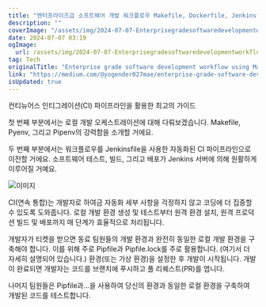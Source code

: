 ```yaml
---
title: "엔터프라이즈급 소프트웨어 개발 워크플로우 Makefile, Dockerfile, Jenkinsfile, Pipfile 사용법 - Part 1"
description: ""
coverImage: "/assets/img/2024-07-07-EnterprisegradesoftwaredevelopmentworkflowusingMakefileDockerfileJenkinsfilePipfilePart1_0.png"
date: 2024-07-07 03:19
ogImage: 
  url: /assets/img/2024-07-07-EnterprisegradesoftwaredevelopmentworkflowusingMakefileDockerfileJenkinsfilePipfilePart1_0.png
tag: Tech
originalTitle: "Enterprise grade software development workflow using Makefile, Dockerfile, Jenkinsfile , Pipfile: Part 1"
link: "https://medium.com/@yogender027mae/enterprise-grade-software-development-workflow-using-makefile-dockerfile-jenkinsfile-pipfile-a32cd54013fd"
isUpdated: true
---
```





컨티뉴어스 인티그레이션(CI) 파이프라인을 활용한 최고의 가이드

첫 번째 부분에서는 로컬 개발 오케스트레이션에 대해 다뤄보겠습니다. Makefile, Pyenv, 그리고 Pipenv의 강력함을 소개할 거에요.

두 번째 부분에서는 워크플로우를 Jenkinsfile을 사용한 자동화된 CI 파이프라인으로 이전할 거에요. 소프트웨어 테스트, 빌드, 그리고 배포가 Jenkins 서버에 의해 원활하게 이루어질 거예요.

![이미지](/assets/img/2024-07-07-EnterprisegradesoftwaredevelopmentworkflowusingMakefileDockerfileJenkinsfilePipfilePart1_0.png)

<div class="content-ad"></div>

CI(연속 통합)는 개발자로 하여금 자동화 세부 사항을 걱정하지 않고 코딩에 더 집중할 수 있도록 도와줍니다. 로컬 개발 환경 생성 및 테스트부터 원격 환경 설치, 원격 프로덕션 빌드 및 배포까지 매 단계가 효율적으로 처리됩니다. 

개발자가 티켓을 받으면 동료 팀원들의 개발 환경과 완전히 동일한 로컬 개발 환경을 구축해야 합니다. 이를 위해 주로 Pipfile과 Pipfile.lock를 주로 활용합니다. (여기서 더 자세히 설명되어 있습니다.) 환경(또는 가상 환경)을 설정한 후 개발이 시작됩니다. 개발이 완료되면 개발자는 코드를 브랜치에 푸시하고 풀 리퀘스트(PR)를 엽니다.

나머지 팀원들은 Pipfile과...을 사용하여 당신의 환경과 동일한 로컬 환경을 구축하여 개발된 코드를 테스트합니다.